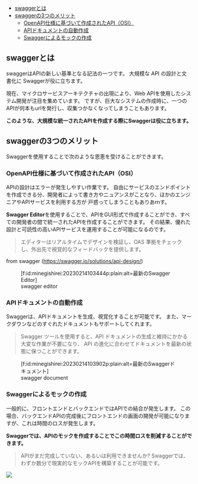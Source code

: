 



- [swaggerとは](#swaggerとは)
- [swaggerの3つのメリット](#swaggerの3つのメリット)
  - [OpenAPI仕様に基づいて作成されたAPI（OSI）](#openapi仕様に基づいて作成されたapiosi)
  - [APIドキュメントの自動作成](#apiドキュメントの自動作成)
  - [Swaggerによるモックの作成](#swaggerによるモックの作成)






## swaggerとは

swaggerはAPIの新しい基準となる記法の一つです。
大規模な API の設計と文書化に Swaggerが役に立ちます。

現在、マイクロサービスアーキテクチャの出現により、Web APIを使用したシステム開発が注目を集めています。
ですが、巨大なシステムの作成時に、一つのAPIが何本もurlを発行し、収集つかなくなってしまうこともあります。

**このような、大規模な統一されたAPIを作成する際にSwaggerは役に立ちます。**

## swaggerの3つのメリット

Swaggerを使用することで次のような恩恵を受けることができます。


### OpenAPI仕様に基づいて作成されたAPI（OSI）

APIの設計はエラーが発生しやすい作業です。
自由にサービスのエンドポイントを作成できる分、開発者によって書き方やニュアンスがことなり、ほかのエンジニアやAPIサービスを利用する方が
戸惑ってしまうこともありあｍす。

**Swagger Editor**を使用することで、APIをGUI形式で作成することができ、すべての開発者の間で統一されたAPIを作成することができます。
その結果、優れた設計と可読性の高いAPIサービスを運用することが可能になるのです。

> エディターはリアルタイムでデザインを検証し、OAS 準拠をチェックし、外出先で視覚的なフィードバックを提供します。

from swagger (https://swagger.io/solutions/api-design/)



<figure class="figure-image figure-image-fotolife" title="swagger editor">[f:id:minegishirei:20230214103444p:plain:alt=最新のSwagger Editor]<figcaption>swagger editor</figcaption></figure>





### APIドキュメントの自動作成

Swaggerは、APIドキュメントを生成、視覚化することが可能です。
また、マークダウンなどのすぐれたドキュメントもサポートしてくれます。

> Swagger ツールを使用すると、API ドキュメントの生成と維持にかかる大変な作業が不要になり、
> API の進化に合わせてドキュメントを最新の状態に保つことができます。



<figure class="figure-image figure-image-fotolife" title="swagger document">[f:id:minegishirei:20230214103902p:plain:alt=最新のSwaggerドキュメント]<figcaption>swagger document</figcaption></figure>




### Swaggerによるモックの作成

一般的に、フロントエンドとバックエンドではAPIでの結合が発生します。
この場合、バックエンドAPIの完成後にフロントエンドの画面の開発が可能になりますが、これは時間のロスが発生します。

**Swaggerでは、APIのモックを作成することでこの時間ロスを削減することができます。**

> APIがまだ完成していない、あるいは利用できませんか?
> Swaggerでは、わずか数分で現実的なモックAPIを構築することが可能です。


<img src="https://cdn-ak.f.st-hatena.com/images/fotolife/v/vasilyjp/20170519/20170519103309.png">

